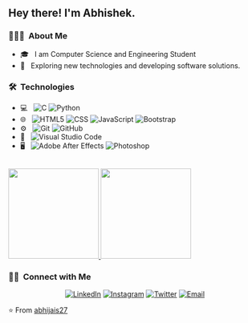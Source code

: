 <h2> Hey there! I'm Abhishek.</h2>

<h3> 👨🏻‍💻 &nbsp;About Me </h3>

- 🎓 &nbsp; I am Computer Science and Engineering  Student
- 🤔 &nbsp; Exploring new technologies and developing software solutions.


<h3> 🛠 &nbsp;Technologies</h3>

- 💻 &nbsp;
  ![C](https://img.shields.io/badge/-C-333333?style=flat&logo=C)
  ![Python](https://img.shields.io/badge/-Python-333333?style=flat&logo=python)
- 🌐 &nbsp;
  ![HTML5](https://img.shields.io/badge/-HTML5-333333?style=flat&logo=HTML5)
  ![CSS](https://img.shields.io/badge/-CSS-333333?style=flat&logo=CSS3&logoColor=1572B6)
  ![JavaScript](https://img.shields.io/badge/-JavaScript-333333?style=flat&logo=javascript)
  ![Bootstrap](https://img.shields.io/badge/-Bootstrap-333333?style=flat&logo=bootstrap&logoColor=563D7C)
- ⚙️ &nbsp;
  ![Git](https://img.shields.io/badge/-Git-333333?style=flat&logo=git)
  ![GitHub](https://img.shields.io/badge/-GitHub-333333?style=flat&logo=github)
- 🔧 &nbsp;
  ![Visual Studio Code](https://img.shields.io/badge/-Visual%20Studio%20Code-333333?style=flat&logo=visual-studio-code&logoColor=007ACC)
- 🖥 &nbsp;
  ![Adobe After Effects](https://img.shields.io/badge/-Adobe%20After%20Effects-333333?style=flat&logo=Adobe%20After%20Effects)
  ![Photoshop](https://img.shields.io/badge/-Photoshop-333333?style=flat&logo=adobe-photoshop)

<br/>

<a href="https://github.com/abhijais27">
  <img height="180em" src="https://github-readme-stats.vercel.app/api?username=abhijais27&theme=buefy&show_icons=true" />
  <img height="180em" src="https://github-readme-stats.vercel.app/api/top-langs/?username=abhijais27&theme=buefy&layout=compact" />
</a>

<br/>

<h3> 🤝🏻 &nbsp;Connect with Me </h3>

<p align="center">
<a href="https://www.linkedin.com/in/abhishek-jaiswal-7a73a8202/"><img alt="LinkedIn" src="https://img.shields.io/badge/LinkedIn-Abhishek%20Jaiswal%20-blue?style=flat-square&logo=linkedin"></a>
<a href="https://www.instagram.com/abhijais_27/"><img alt="Instagram" src="https://img.shields.io/badge/Instagram-abhijais_27-blue?style=flat-square&logo=instagram"></a>
<a href="https://www.twitter.com/abhijais_27/"><img alt="Twitter" src="https://img.shields.io/badge/Twitter-abhijais_27-blue?style=flat-square&logo=Twitter"></a>
<a href="mailto:abhirjaiswal621@gmail.com"><img alt="Email" src="https://img.shields.io/badge/Email-abhirjaiswal621@gmail.com-blue?style=flat-square&logo=gmail"></a>
</p>

⭐️ From [abhijais27](https://github.com/abhijais27)
